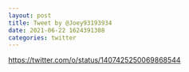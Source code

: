 ```yaml
--- 
layout: post 
title: Tweet by @Joey93193934 
date: 2021-06-22 1624391308 
categories: twitter 
--- 
```

https://twitter.com/o/status/1407425250069868544